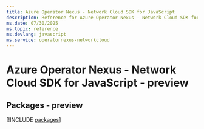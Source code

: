 ```yaml
---
title: Azure Operator Nexus - Network Cloud SDK for JavaScript
description: Reference for Azure Operator Nexus - Network Cloud SDK for JavaScript
ms.date: 07/30/2025
ms.topic: reference
ms.devlang: javascript
ms.service: operatornexus-networkcloud
---
```

# Azure Operator Nexus - Network Cloud SDK for JavaScript - preview
## Packages - preview
[!INCLUDE [packages](operator-nexus---network-cloud-index.md)]